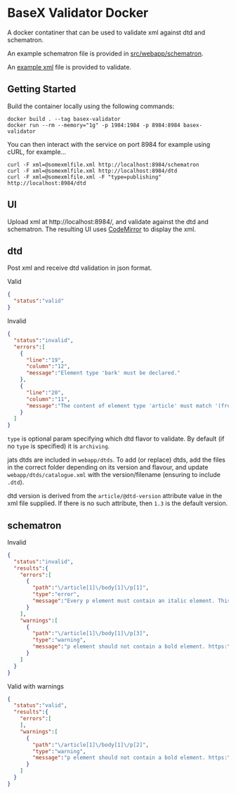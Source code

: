 # BaseX Validator Docker

A docker contatiner that can be used to validate xml against dtd and schematron.

An example schematron file is provided in [src/webapp/schematron](https://github.com/elifesciences/basex-validator-docker/tree/vanilla/src/webapp/schematron).

An [example xml](https://github.com/elifesciences/basex-validator-docker/blob/vanilla/somexmlfile.xml) file is provided to validate. 

## Getting Started

Build the container locally using the following commands:
```
docker build . --tag basex-validator
docker run --rm --memory="1g" -p 1984:1984 -p 8984:8984 basex-validator
```

You can then interact with the service on port 8984 for example using cURL, for example...

```
curl -F xml=@somexmlfile.xml http://localhost:8984/schematron
curl -F xml=@somexmlfile.xml http://localhost:8984/dtd
curl -F xml=@somexmlfile.xml -F "type=publishing" http://localhost:8984/dtd
``` 

## UI
Upload xml at http://localhost:8984/, and validate against the dtd and schematron. 
The resulting UI uses [CodeMirror](https://codemirror.net/) to display the xml.

## dtd
Post xml and receive dtd validation in json format.

Valid
```json
{
  "status":"valid"
}
```

Invalid
```json
{
  "status":"invalid",
  "errors":[
    {
      "line":"19",
      "column":"12",
      "message":"Element type 'bark' must be declared."
    },
    {
      "line":"20",
      "column":"11",
      "message":"The content of element type 'article' must match '(front,body?,back?,floats-group?,(sub-article*|response*))'."
    }
  ]
}
```

`type` is optional param specifying which dtd flavor to validate. By default (if no `type` is specified) it is `archiving`.

jats dtds are included in `webapp/dtds`.
To add (or replace) dtds, add the files in the correct folder depending on its version and flavour, and update `webapp/dtds/catalogue.xml` with the version/filename (ensuring to include `.dtd`).

dtd version is derived from the `article/@dtd-version` attribute value in the xml file supplied. If there is no such attribute, then `1.3` is the default version.

## schematron
Invalid
```json
{
  "status":"invalid",
  "results":{
    "errors":[
      {
        "path":"\/article[1]\/body[1]\/p[1]",
        "type":"error",
        "message":"Every p element must contain an italic element. This one does not. https:\/\/www.schematron.com\/"
      }
    ],
    "warnings":[
      {
        "path":"\/article[1]\/body[1]\/p[3]",
        "type":"warning",
        "message":"p element should not contain a bold element. https:\/\/www.schematron.com\/"
      }
    ]
  }
}
```

Valid with warnings
```json
{
  "status":"valid",
  "results":{
    "errors":[
    ],
    "warnings":[
      {
        "path":"\/article[1]\/body[1]\/p[2]",
        "type":"warning",
        "message":"p element should not contain a bold element. https:\/\/www.schematron.com\/"
      }
    ]
  }
}
```
